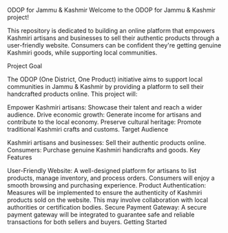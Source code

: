 ODOP for Jammu & Kashmir
Welcome to the ODOP for Jammu & Kashmir project!

This repository is dedicated to building an online platform that empowers Kashmiri artisans and businesses to sell their authentic products through a user-friendly website. Consumers can be confident they're getting genuine Kashmiri goods, while supporting local communities.

Project Goal

The ODOP (One District, One Product) initiative aims to support local communities in Jammu & Kashmir by providing a platform to sell their handcrafted products online. This project will:

Empower Kashmiri artisans: Showcase their talent and reach a wider audience.
Drive economic growth: Generate income for artisans and contribute to the local economy.
Preserve cultural heritage: Promote traditional Kashmiri crafts and customs.
Target Audience

Kashmiri artisans and businesses: Sell their authentic products online.
Consumers: Purchase genuine Kashmiri handicrafts and goods.
Key Features

User-Friendly Website: A well-designed platform for artisans to list products, manage inventory, and process orders. Consumers will enjoy a smooth browsing and purchasing experience.
Product Authentication: Measures will be implemented to ensure the authenticity of Kashmiri products sold on the website. This may involve collaboration with local authorities or certification bodies.
Secure Payment Gateway: A secure payment gateway will be integrated to guarantee safe and reliable transactions for both sellers and buyers.
Getting Started

